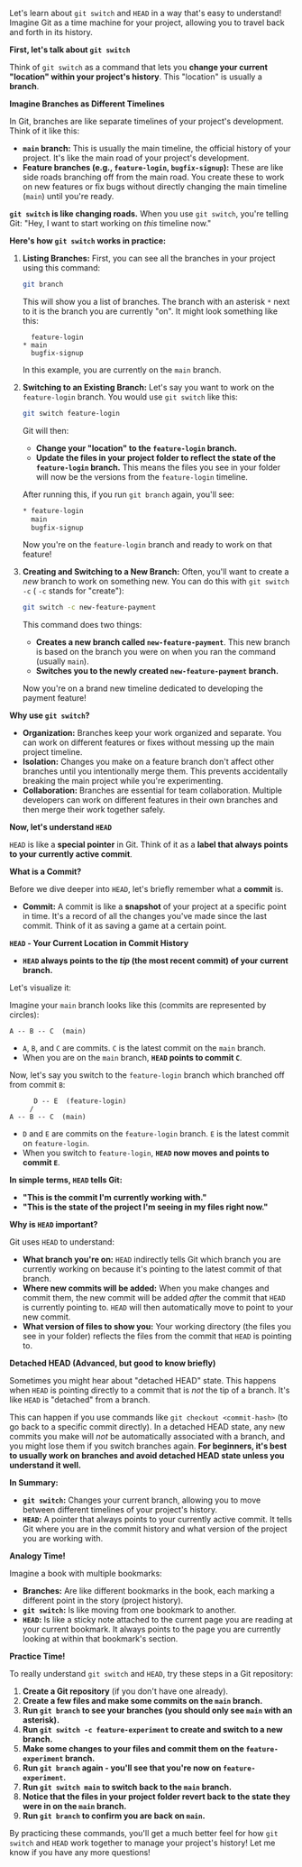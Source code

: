 Let's learn about `git switch` and `HEAD` in a way that's easy to understand!  Imagine Git as a time machine for your project, allowing you to travel back and forth in its history.

**First, let's talk about `git switch`**

Think of `git switch` as a command that lets you **change your current "location" within your project's history**.  This "location" is usually a **branch**.

**Imagine Branches as Different Timelines**

In Git, branches are like separate timelines of your project's development.  Think of it like this:

* **`main` branch:** This is usually the main timeline, the official history of your project.  It's like the main road of your project's development.
* **Feature branches (e.g., `feature-login`, `bugfix-signup`):** These are like side roads branching off from the main road. You create these to work on new features or fix bugs without directly changing the main timeline (`main`) until you're ready.

**`git switch` is like changing roads.** When you use `git switch`, you're telling Git: "Hey, I want to start working on *this* timeline now."

**Here's how `git switch` works in practice:**

1. **Listing Branches:**  First, you can see all the branches in your project using this command:

   ```bash
   git branch
   ```

   This will show you a list of branches. The branch with an asterisk `*` next to it is the branch you are currently "on".  It might look something like this:

   ```
     feature-login
   * main
     bugfix-signup
   ```

   In this example, you are currently on the `main` branch.

2. **Switching to an Existing Branch:**  Let's say you want to work on the `feature-login` branch. You would use `git switch` like this:

   ```bash
   git switch feature-login
   ```

   Git will then:
   * **Change your "location" to the `feature-login` branch.**
   * **Update the files in your project folder to reflect the state of the `feature-login` branch.**  This means the files you see in your folder will now be the versions from the `feature-login` timeline.

   After running this, if you run `git branch` again, you'll see:

   ```bash
   * feature-login
     main
     bugfix-signup
   ```

   Now you're on the `feature-login` branch and ready to work on that feature!

3. **Creating and Switching to a New Branch:**  Often, you'll want to create a *new* branch to work on something new. You can do this with `git switch -c` ( `-c` stands for "create"):

   ```bash
   git switch -c new-feature-payment
   ```

   This command does two things:
   * **Creates a new branch called `new-feature-payment`**. This new branch is based on the branch you were on when you ran the command (usually `main`).
   * **Switches you to the newly created `new-feature-payment` branch.**

   Now you're on a brand new timeline dedicated to developing the payment feature!

**Why use `git switch`?**

* **Organization:** Branches keep your work organized and separate. You can work on different features or fixes without messing up the main project timeline.
* **Isolation:**  Changes you make on a feature branch don't affect other branches until you intentionally merge them. This prevents accidentally breaking the main project while you're experimenting.
* **Collaboration:** Branches are essential for team collaboration.  Multiple developers can work on different features in their own branches and then merge their work together safely.

**Now, let's understand `HEAD`**

`HEAD` is like a **special pointer** in Git.  Think of it as a **label that always points to your currently active commit**.

**What is a Commit?**

Before we dive deeper into `HEAD`, let's briefly remember what a **commit** is.

* **Commit:**  A commit is like a **snapshot** of your project at a specific point in time.  It's a record of all the changes you've made since the last commit.  Think of it as saving a game at a certain point.

**`HEAD` - Your Current Location in Commit History**

* **`HEAD` always points to the *tip* (the most recent commit) of your current branch.**

Let's visualize it:

Imagine your `main` branch looks like this (commits are represented by circles):

```
A -- B -- C  (main)
```

* `A`, `B`, and `C` are commits. `C` is the latest commit on the `main` branch.
* When you are on the `main` branch, **`HEAD` points to commit `C`**.

Now, let's say you switch to the `feature-login` branch which branched off from commit `B`:

```
      D -- E  (feature-login)
     /
A -- B -- C  (main)
```

* `D` and `E` are commits on the `feature-login` branch. `E` is the latest commit on `feature-login`.
* When you switch to `feature-login`, **`HEAD` now moves and points to commit `E`**.

**In simple terms, `HEAD` tells Git:**

* **"This is the commit I'm currently working with."**
* **"This is the state of the project I'm seeing in my files right now."**

**Why is `HEAD` important?**

Git uses `HEAD` to understand:

* **What branch you're on:**  `HEAD` indirectly tells Git which branch you are currently working on because it's pointing to the latest commit of that branch.
* **Where new commits will be added:** When you make changes and commit them, the new commit will be added *after* the commit that `HEAD` is currently pointing to.  `HEAD` will then automatically move to point to your new commit.
* **What version of files to show you:**  Your working directory (the files you see in your folder) reflects the files from the commit that `HEAD` is pointing to.

**Detached HEAD (Advanced, but good to know briefly)**

Sometimes you might hear about "detached HEAD" state. This happens when `HEAD` is pointing directly to a commit that is *not* the tip of a branch.  It's like `HEAD` is "detached" from a branch.

This can happen if you use commands like `git checkout <commit-hash>` (to go back to a specific commit directly).  In a detached HEAD state, any new commits you make will *not* be automatically associated with a branch, and you might lose them if you switch branches again.  **For beginners, it's best to usually work on branches and avoid detached HEAD state unless you understand it well.**

**In Summary:**

* **`git switch`:**  Changes your current branch, allowing you to move between different timelines of your project's history.
* **`HEAD`:**  A pointer that always points to your currently active commit. It tells Git where you are in the commit history and what version of the project you are working with.

**Analogy Time!**

Imagine a book with multiple bookmarks:

* **Branches:** Are like different bookmarks in the book, each marking a different point in the story (project history).
* **`git switch`:** Is like moving from one bookmark to another.
* **`HEAD`:** Is like a sticky note attached to the current page you are reading at your current bookmark. It always points to the page you are currently looking at within that bookmark's section.

**Practice Time!**

To really understand `git switch` and `HEAD`, try these steps in a Git repository:

1. **Create a Git repository** (if you don't have one already).
2. **Create a few files and make some commits on the `main` branch.**
3. **Run `git branch` to see your branches (you should only see `main` with an asterisk).**
4. **Run `git switch -c feature-experiment` to create and switch to a new branch.**
5. **Make some changes to your files and commit them on the `feature-experiment` branch.**
6. **Run `git branch` again - you'll see that you're now on `feature-experiment`.**
7. **Run `git switch main` to switch back to the `main` branch.**
8. **Notice that the files in your project folder revert back to the state they were in on the `main` branch.**
9. **Run `git branch` to confirm you are back on `main`.**

By practicing these commands, you'll get a much better feel for how `git switch` and `HEAD` work together to manage your project's history! Let me know if you have any more questions!